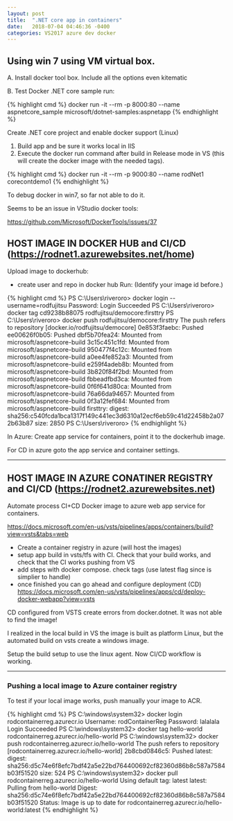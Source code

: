 ```yaml
---
layout: post
title:  ".NET core app in containers"
date:   2018-07-04 04:46:36 -0400
categories: VS2017 azure dev docker
---
```

## Using win 7 using VM virtual box. 

A. Install docker tool box. Include all the options even kitematic

B. Test Docker .NET core sample run:

{% highlight cmd %}
docker run -it --rm -p 8000:80 --name aspnetcore_sample microsoft/dotnet-samples:aspnetapp
{% endhighlight %}


Create .NET core project and enable docker support (Linux)

1. Build app and be sure it works local in IIS
2. Execute the docker run command after build in Release mode in VS (this will create the docker image with the needed tags).

{% highlight cmd %}
docker run -it --rm -p 9000:80 --name rodNet1 corecontdemo1
{% endhighlight %}

To debug docker in win7, so far not able to do it.

Seems to be an issue in VStudio docker tools:

<https://github.com/Microsoft/DockerTools/issues/37>


## HOST IMAGE IN DOCKER HUB and CI/CD	(<https://rodnet1.azurewebsites.net/home>)
Upload image to dockerhub:
- create user and repo in docker hub
Run: (Identify your image id before.)

{% highlight cmd %}
PS C:\Users\riveroro> docker login --username=rodfujitsu
Password:
Login Succeeded
PS C:\Users\riveroro> docker tag  cd9238b88075 rodfujitsu/democore:firsttry
PS C:\Users\riveroro> docker push rodfujitsu/democore:firsttry
The push refers to repository [docker.io/rodfujitsu/democore]
0e853f3faebc: Pushed
ee00626f0b05: Pushed
dbf5b70fea24: Mounted from microsoft/aspnetcore-build
3c15c451c1fd: Mounted from microsoft/aspnetcore-build
950477f4c12c: Mounted from microsoft/aspnetcore-build
a0ee4fe852a3: Mounted from microsoft/aspnetcore-build
e259f4adeb8b: Mounted from microsoft/aspnetcore-build
3b820f84f2bd: Mounted from microsoft/aspnetcore-build
fbbeadfbd3ca: Mounted from microsoft/aspnetcore-build
0f6f641d80ca: Mounted from microsoft/aspnetcore-build
76a66da94657: Mounted from microsoft/aspnetcore-build
0f3a12fef684: Mounted from microsoft/aspnetcore-build
firsttry: digest: sha256:c540fcda1bca1317f149c441ec3d6310a12ecf6eb59c41d22458b2a072b63b87 size: 2850
PS C:\Users\riveroro>
{% endhighlight %}

In Azure: Create app service for containers, point it to the dockerhub image.

For CD in azure goto the app service and container settings.

----

## HOST IMAGE IN AZURE CONATINER REGISTRY and CI/CD (<https://rodnet2.azurewebsites.net>)
Automate process CI+CD Docker image to azure web app service for containers. 

<https://docs.microsoft.com/en-us/vsts/pipelines/apps/containers/build?view=vsts&tabs=web>


- Create a container registry in azure (will host the images)
- setup app build in vsts/tfs with CI. Check that your build works, and check that the CI works pushing from VS
- add steps with docker compose. check tags (use latest flag since is simplier to handle)
- once finished you can go ahead and configure deployment (CD) <https://docs.microsoft.com/en-us/vsts/pipelines/apps/cd/deploy-docker-webapp?view=vsts>


CD configured from VSTS create errors from docker.dotnet. It was not able to find the image!

I realized in the local build in VS the image is built as platform Linux, but the automated build on vsts create a windows image.

Setup the build setup to use the linux agent. Now CI/CD workflow is working.

----

### Pushing a local image to Azure container registry 

To test if your local image works, push manually your image to ACR.

{% highlight cmd %}
PS C:\windows\system32> docker login rodcontainerreg.azurecr.io
Username: rodContainerReg
Password: lalalala
Login Succeeded
PS C:\windows\system32> docker tag hello-world rodcontainerreg.azurecr.io/hello-world
PS C:\windows\system32> docker push rodcontainerreg.azurecr.io/hello-world
The push refers to repository [rodcontainerreg.azurecr.io/hello-world]
2b8cbd0846c5: Pushed
latest: digest: sha256:d5c74e6f8efc7bdf42a5e22bd764400692cf82360d86b8c587a7584b03f51520 size: 524
PS C:\windows\system32> docker pull rodcontainerreg.azurecr.io/hello-world
Using default tag: latest
latest: Pulling from hello-world
Digest: sha256:d5c74e6f8efc7bdf42a5e22bd764400692cf82360d86b8c587a7584b03f51520
Status: Image is up to date for rodcontainerreg.azurecr.io/hello-world:latest
{% endhighlight %}